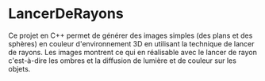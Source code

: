 # LancerDeRayons

Ce projet en C++ permet de générer des images simples (des plans et des sphères) en couleur d'environnement 3D en utilisant la technique de lancer de rayons.
Les images montrent ce qui en réalisable avec le lancer de rayon c'est-à-dire les ombres et la diffusion de lumière et de couleur sur les objets.
